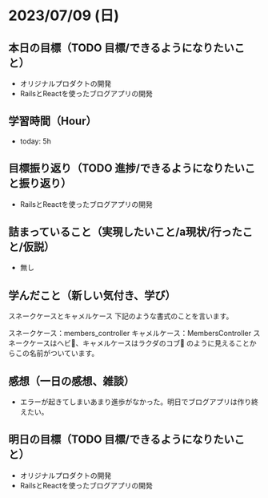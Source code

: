 # 2023/07/09 (日)

## 本日の目標（TODO 目標/できるようになりたいこと）

- オリジナルプロダクトの開発
- RailsとReactを使ったブログアプリの開発

## 学習時間（Hour）

- today: 5h

## 目標振り返り（TODO 進捗/できるようになりたいこと振り返り）

- RailsとReactを使ったブログアプリの開発

## 詰まっていること（実現したいこと/a現状/行ったこと/仮説）

- 無し

## 学んだこと（新しい気付き、学び）

スネークケースとキャメルケース
下記のような書式のことを言います。

スネークケース：members_controller
キャメルケース：MembersController
スネークケースはヘビ🐍、キャメルケースはラクダのコブ🐪 のように見えることからこの名前がついています。

## 感想（一日の感想、雑談）

- エラーが起きてしまいあまり進歩がなかった。明日でブログアプリは作り終えたい。

## 明日の目標（TODO 目標/できるようになりたいこと）

- オリジナルプロダクトの開発
- RailsとReactを使ったブログアプリの開発
